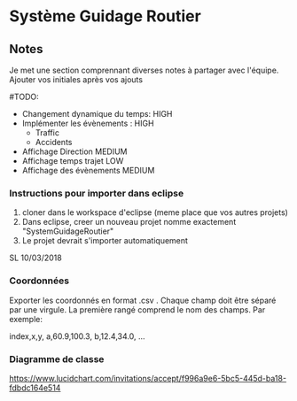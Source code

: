 # Système Guidage Routier

## Notes

Je met une section comprennant diverses notes à partager avec l'équipe. Ajouter vos initiales après vos ajouts

#TODO:
- Changement dynamique du temps: HIGH
- Implémenter les évènements : HIGH
	- Traffic
	- Accidents
- Affichage Direction MEDIUM
- Affichage temps trajet LOW
- Affichage des évènements MEDIUM


### Instructions pour importer dans eclipse

1. cloner dans le workspace d'eclipse (meme place que vos autres projets)
2. Dans eclipse, creer un nouveau projet nomme exactement "SystemGuidageRoutier"
3. Le projet devrait s'importer automatiquement

SL 10/03/2018

### Coordonnées

Exporter les coordonnés en format .csv . Chaque champ doit être séparé par une virgule. La première rangé comprend le nom des champs. Par exemple:

index,x,y,
a,60.9,100.3,
b,12.4,34.0,
...

### Diagramme de classe
https://www.lucidchart.com/invitations/accept/f996a9e6-5bc5-445d-ba18-fdbdc164e514
